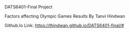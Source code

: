 DATS6401-Final Project

Factors affecting Olympic Games Results By Tanvi Hindwan

 Github.Io Link: https://thindwan.github.io/DATS6401-final/#
